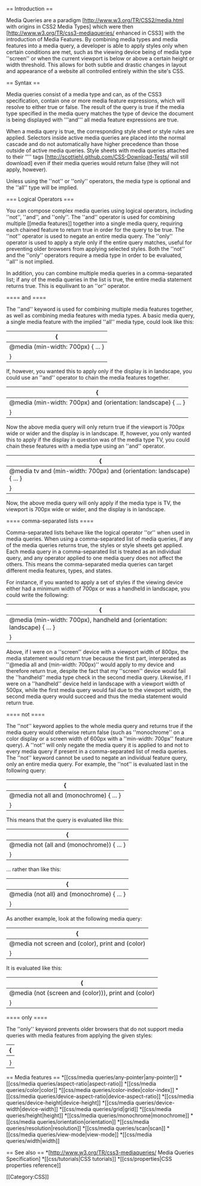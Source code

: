 == Introduction ==

Media Queries are a paradigm [http://www.w3.org/TR/CSS2/media.html with origins in CSS2 Media Types] which were then [http://www.w3.org/TR/css3-mediaqueries/ enhanced in CSS3] with the introduction of Media Features. By combining media types and media features into a media query, a developer is able to apply styles only when certain conditions are met, such as the viewing device being of media type ''screen'' or when the current viewport is below or above a certain height or width threshold. This allows for both subtle and drastic changes in layout and appearance of a website all controlled entirely within the site's CSS.

== Syntax ==

Media queries consist of a media type and can, as of the CSS3 specification, contain one or more media feature expressions, which will resolve to either true or false.  The result of the query is true if the media type specified in the media query matches the type of device the document is being displayed with '''and''' all media feature expressions are true.

When a media query is true, the corresponding style sheet or style rules are applied. Selectors inside active media queries are placed into the normal cascade and do not automatically have higher precedence than those outside of active media queries. Style sheets with media queries attached to their ''<link>'' tags [http://scottjehl.github.com/CSS-Download-Tests/ will still download] even if their media queries would return false (they will not apply, however).

Unless using the ''not'' or ''only'' operators, the media type is optional and the ''all'' type will be implied.

=== Logical Operators ===

You can compose complex media queries using logical operators, including ''not'', ''and'', and ''only''. The ''and'' operator is used for combining multiple [[media features]] together into a single media query, requiring each chained feature to return true in order for the query to be true. The ''not'' operator is used to negate an entire media query. The ''only'' operator is used to apply a style only if the entire query matches, useful for preventing older browsers from applying selected styles. Both the ''not'' and the ''only'' operators require a media type in order to be evaluated, ''all'' is not implied.

In addition, you can combine multiple media queries in a comma-separated list; if any of the media queries in the list is true, the entire media statement returns true. This is equilivant to an ''or'' operator.

==== and ====

The ''and'' keyword is used for combining multiple media features together, as well as combining media features with media types. A basic media query, a single media feature with the implied ''all'' media type, could look like this:

{|
|-
| @media (min-width: 700px) { ... }
|}

If, however, you wanted this to apply only if the display is in landscape, you could use an ''and'' operator to chain the media features together.

{|
|-
| @media (min-width: 700px) and (orientation: landscape) { ... }
|}

Now the above media query will only return true if the viewport is 700px wide or wider and the display is in landscape. If, however, you only wanted this to apply if the display in question was of the media type TV, you could chain these features with a media type using an ''and'' operator.

{|
|-
| @media tv and (min-width: 700px) and (orientation: landscape) { ... }
|}

Now, the above media query will only apply if the media type is TV, the viewport is 700px wide or wider, and the display is in landscape.

==== comma-separated lists ====

Comma-separated lists behave like the logical operator ''or'' when used in media queries. When using a comma-separated list of media queries, if any of the media queries returns true, the styles or style sheets get applied. Each media query in a comma-separated list is treated as an individual query, and any operator applied to one media query does not affect the others. This means the comma-separated media queries can target different media features, types, and states.

For instance, if you wanted to apply a set of styles if the viewing device either had a minimum width of 700px or was a handheld in landscape, you could write the following:

{|
|-
| @media (min-width: 700px), handheld and (orientation: landscape) { ... }
|}

Above, if I were on a ''screen'' device with a viewport width of 800px, the media statement would return true because the first part, interperated as ''@media all and (min-width: 700px)'' would apply to my device and therefore return true, despite the fact that my ''screen'' device would fail the ''handheld'' media type check in the second media query. Likewise, if I were on a ''handheld'' device held in landscape with a viewport width of 500px, while the first media query would fail due to the viewport width, the second media query would succeed and thus the media statement would return true.

==== not ====

The ''not'' keyword applies to the whole media query and returns true if the media query would otherwise return false (such as ''monochrome'' on a color display or a screen width of 600px with a ''min-width: 700px'' feature query). A ''not'' will only negate the media query it is applied to and not to every media query if present in a comma-separated list of media queries. The ''not'' keyword cannot be used to negate an individual feature query, only an entire media query. For example, the ''not'' is evaluated last in the following query:

{|
|-
| @media not all and (monochrome) { ... }
|}

This means that the query is evaluated like this:

{|
|-
| @media not (all and (monochrome)) { ... }
|}

... rather than like this:

{|
|-
| @media (not all) and (monochrome) { ... }
|}

As another example, look at the following media query:

{|
|-
| @media not screen and (color), print and (color)
|}

It is evaluated like this:

{|
|-
| @media (not (screen and (color))), print and (color)
|}

==== only ====

The ''only'' keyword prevents older browsers that do not support media queries with media features from applying the given styles:

{|
|-
| <link rel="stylesheet" media="only screen and (color)" href="example.css" />
|}


== Media features ==
*[[css/media queries/any-pointer|any-pointer]]
*[[css/media queries/aspect-ratio|aspect-ratio]]
*[[css/media queries/color|color]]
*[[css/media queries/color-index|color-index]]
*[[css/media queries/device-aspect-ratio|device-aspect-ratio]]
*[[css/media queries/device-height|device-height]]
*[[css/media queries/device-width|device-width]]
*[[css/media queries/grid|grid]]
*[[css/media queries/height|height]]
*[[css/media queries/monochrome|monochrome]]
*[[css/media queries/orientation|orientation]]
*[[css/media queries/resolution|resolution]]
*[[css/media queries/scan|scan]]
*[[css/media queries/view-mode|view-mode]]
*[[css/media queries/width|width]]


== See also ==
*[http://www.w3.org/TR/css3-mediaqueries/ Media Queries Specification]
*[[css/tutorials|CSS tutorials]]
*[[css/properties|CSS properties reference]]

[[Category:CSS]]